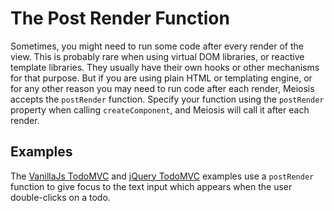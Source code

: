 # The Post Render Function

Sometimes, you might need to run some code after every render of the view. This is probably rare when using virtual DOM libraries, or reactive template libraries. They usually have their own hooks or other mechanisms for that purpose. But if you are using plain HTML or templating engine, or for any other reason you may need to run code after each render, Meiosis accepts the `postRender` function. Specify your function using the `postRender` property when calling `createComponent`, and Meiosis will call it after each render.

## Examples

The [VanillaJs TodoMVC](https://github.com/foxdonut/meiosis-examples/tree/master/examples/todomvc/vanillajs) and [jQuery TodoMVC](https://github.com/foxdonut/meiosis-examples/tree/master/examples/todomvc/jquery) examples use a `postRender` function to give focus to the text input which appears when the user double-clicks on a todo.
